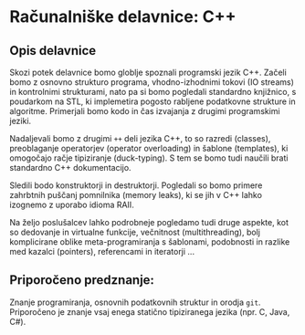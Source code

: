 # Računalniške delavnice: C++

## Opis delavnice
Skozi potek delavnice bomo globlje spoznali programski jezik C++.  Začeli bomo z
osnovno strukturo programa, vhodno-izhodnimi tokovi (IO streams) in kontrolnimi strukturami,
nato pa si bomo pogledali standardno
knjižnico, s poudarkom na STL, ki implemetira pogosto rabljene podatkovne
strukture in algoritme. Primerjali bomo kodo in čas izvajanja z drugimi
programskimi jeziki.

Nadaljevali bomo z drugimi `++` deli jezika C++, to so razredi (classes), preoblaganje
operatorjev (operator overloading) in šablone (templates), ki omogočajo račje
tipiziranje (duck-typing). S tem se bomo tudi naučili brati standardno C++ dokumentacijo.

Sledili bodo konstruktorji in destruktorji. Pogledali so bomo primere zahrbtnih
puščanj pomnilnika (memory leaks), ki se jih v C++ lahko izognemo z uporabo idioma RAII.

Na željo poslušalcev lahko podrobneje pogledamo tudi druge aspekte, kot so
dedovanje in virtualne funkcije, večnitnost (multithreading), bolj komplicirane oblike
meta-programiranja s šablonami, podobnosti in razlike med kazalci (pointers),
referencami in iteratorji ...

## Priporočeno predznanje:
Znanje programiranja, osnovnih podatkovnih struktur in orodja `git`. Priporočeno je znanje vsaj enega
statično tipiziranega jezika (npr. C, Java, C#).

<!---
vim: set spell spelllang=sl:
-->
